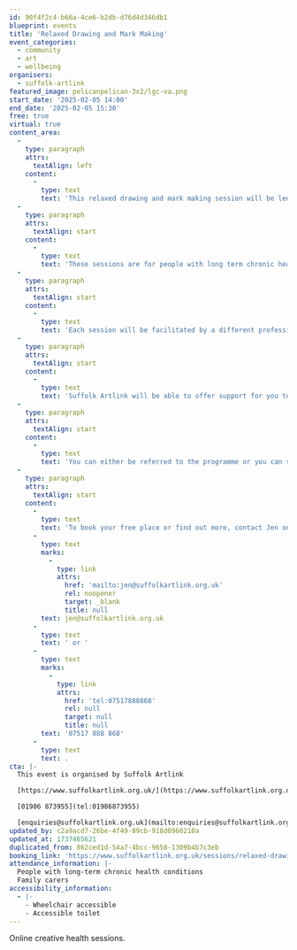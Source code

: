 ```yaml
---
id: 90f4f2c4-b66a-4ce6-b2db-d76d4d346db1
blueprint: events
title: 'Relaxed Drawing and Mark Making'
event_categories:
  - community
  - art
  - wellbeing
organisers:
  - suffolk-artlink
featured_image: pelicanpelican-3x2/lgc-va.png
start_date: '2025-02-05 14:00'
end_date: '2025-02-05 15:30'
free: true
virtual: true
content_area:
  -
    type: paragraph
    attrs:
      textAlign: left
    content:
      -
        type: text
        text: 'This relaxed drawing and mark making session will be led by Eleanor Rodwell.'
  -
    type: paragraph
    attrs:
      textAlign: start
    content:
      -
        type: text
        text: 'These sessions are for people with long term chronic health conditions and family carers that are unable to attend face to face sessions.'
  -
    type: paragraph
    attrs:
      textAlign: start
    content:
      -
        type: text
        text: 'Each session will be facilitated by a different professional artist with the aim of offering a relaxing, creative and social session aimed at supporting your overall wellbeing.'
  -
    type: paragraph
    attrs:
      textAlign: start
    content:
      -
        type: text
        text: 'Suffolk Artlink will be able to offer support for you to set up and access Zoom.'
  -
    type: paragraph
    attrs:
      textAlign: start
    content:
      -
        type: text
        text: 'You can either be referred to the programme or you can self refer. We hope that both family carers and people with complex health conditions can attend.'
  -
    type: paragraph
    attrs:
      textAlign: start
    content:
      -
        type: text
        text: 'To book your free place or find out more, contact Jen on '
      -
        type: text
        marks:
          -
            type: link
            attrs:
              href: 'mailto:jen@suffolkartlink.org.uk'
              rel: noopener
              target: _blank
              title: null
        text: jen@suffolkartlink.org.uk
      -
        type: text
        text: ' or '
      -
        type: text
        marks:
          -
            type: link
            attrs:
              href: 'tel:07517888868'
              rel: null
              target: null
              title: null
        text: '07517 888 868'
      -
        type: text
        text: .
cta: |-
  This event is organised by Suffolk Artlink

  [https://www.suffolkartlink.org.uk/](https://www.suffolkartlink.org.uk/) 

  [01986 873955](tel:01986873955)

  [enquiries@suffolkartlink.org.uk](mailto:enquiries@suffolkartlink.org.uk)
updated_by: c2a9acd7-26be-4f49-89cb-918d0960210a
updated_at: 1737465621
duplicated_from: 862ced1d-54a7-4bcc-9658-1309b4b7c3eb
booking_link: 'https://www.suffolkartlink.org.uk/sessions/relaxed-drawing-and-mark-making/'
attendance_information: |-
  People with long-term chronic health conditions 
  Family carers
accessibility_information:
  - |-
    - Wheelchair accessible
    - Accessible toilet
---
```

Online creative health sessions.